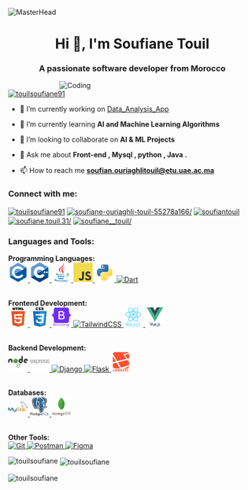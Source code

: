 ![MasterHead](https://www.menosfios.com/wp-content/uploads/2016/04/software-development-banner.jpg)
<h1 align="center">Hi 👋, I'm Soufiane Touil</h1>
<h3 align="center">A passionate software developer from Morocco</h3>
<img align="right" alt="Coding" width="400" src="https://media.giphy.com/media/26tn33aiTi1jkl6H6/giphy.gif">

<p align="left"> <a href="https://twitter.com/touilsoufiane91" target="blank"><img src="https://img.shields.io/twitter/follow/touilsoufiane91?logo=twitter&style=for-the-badge" alt="touilsoufiane91" /></a> </p>

- 🔭 I’m currently working on [Data_Analysis_App](https://github.com/motawakil/data_analysis_app)

- 🌱 I’m currently learning **AI and Machine Learning Algorithms**

- 👯 I’m looking to collaborate on **AI & ML Projects**

- 💬 Ask me about **Front-end , Mysql , python , Java .**

- 📫 How to reach me **soufian.ouriaghlitouil@etu.uae.ac.ma**

<h3 align="left">Connect with me:</h3>
<p align="left">
<a href="https://twitter.com/touilsoufiane91" target="blank"><img align="center" src="https://raw.githubusercontent.com/rahuldkjain/github-profile-readme-generator/master/src/images/icons/Social/twitter.svg" alt="touilsoufiane91" height="30" width="40" /></a>
<a href="https://linkedin.com/in/soufiane-ouriaghli-touil-55278a166/" target="blank"><img align="center" src="https://raw.githubusercontent.com/rahuldkjain/github-profile-readme-generator/master/src/images/icons/Social/linked-in-alt.svg" alt="soufiane-ouriaghli-touil-55278a166/" height="30" width="40" /></a>
<a href="https://kaggle.com/soufiantouil" target="blank"><img align="center" src="https://raw.githubusercontent.com/rahuldkjain/github-profile-readme-generator/master/src/images/icons/Social/kaggle.svg" alt="soufiantouil" height="30" width="40" /></a>
<a href="https://fb.com/soufiane.touil.31/" target="blank"><img align="center" src="https://raw.githubusercontent.com/rahuldkjain/github-profile-readme-generator/master/src/images/icons/Social/facebook.svg" alt="soufiane.touil.31/" height="30" width="40" /></a>
<a href="https://instagram.com/soufiane__touil/" target="blank"><img align="center" src="https://raw.githubusercontent.com/rahuldkjain/github-profile-readme-generator/master/src/images/icons/Social/instagram.svg" alt="soufiane__touil/" height="30" width="40" /></a>
</p>

<h3 align="left">Languages and Tools:</h3>
<p align="left">
  <!-- Programming Languages -->
  <strong>Programming Languages:</strong><br>
  <a href="https://www.cprogramming.com/" target="_blank" rel="noreferrer"> 
    <img src="https://raw.githubusercontent.com/devicons/devicon/master/icons/c/c-original.svg" alt="C" width="40" height="40"/> 
  </a> 
  <a href="https://www.w3schools.com/cpp/" target="_blank" rel="noreferrer"> 
    <img src="https://raw.githubusercontent.com/devicons/devicon/master/icons/cplusplus/cplusplus-original.svg" alt="C++" width="40" height="40"/> 
  </a>
  <a href="https://www.java.com" target="_blank" rel="noreferrer"> 
    <img src="https://raw.githubusercontent.com/devicons/devicon/master/icons/java/java-original.svg" alt="Java" width="40" height="40"/> 
  </a> 
  <a href="https://developer.mozilla.org/en-US/docs/Web/JavaScript" target="_blank" rel="noreferrer"> 
    <img src="https://raw.githubusercontent.com/devicons/devicon/master/icons/javascript/javascript-original.svg" alt="JavaScript" width="40" height="40"/> 
  </a>
  <a href="https://www.python.org" target="_blank" rel="noreferrer"> 
    <img src="https://raw.githubusercontent.com/devicons/devicon/master/icons/python/python-original.svg" alt="Python" width="40" height="40"/> 
  </a>
  <a href="https://dart.dev" target="_blank" rel="noreferrer"> 
    <img src="https://www.vectorlogo.zone/logos/dartlang/dartlang-icon.svg" alt="Dart" width="40" height="40"/> 
  </a> 
  <br><br>

  <!-- Frontend Development -->
  <strong>Frontend Development:</strong><br>
  <a href="https://www.w3.org/html/" target="_blank" rel="noreferrer"> 
    <img src="https://raw.githubusercontent.com/devicons/devicon/master/icons/html5/html5-original-wordmark.svg" alt="HTML5" width="40" height="40"/> 
  </a>
  <a href="https://www.w3schools.com/css/" target="_blank" rel="noreferrer"> 
    <img src="https://raw.githubusercontent.com/devicons/devicon/master/icons/css3/css3-original-wordmark.svg" alt="CSS3" width="40" height="40"/> 
  </a>
  <a href="https://getbootstrap.com" target="_blank" rel="noreferrer"> 
    <img src="https://raw.githubusercontent.com/devicons/devicon/master/icons/bootstrap/bootstrap-plain-wordmark.svg" alt="Bootstrap" width="40" height="40"/> 
  </a>
  <a href="https://tailwindcss.com/" target="_blank" rel="noreferrer"> 
    <img src="https://www.vectorlogo.zone/logos/tailwindcss/tailwindcss-icon.svg" alt="TailwindCSS" width="40" height="40"/> 
  </a>
  <a href="https://reactjs.org/" target="_blank" rel="noreferrer"> 
    <img src="https://raw.githubusercontent.com/devicons/devicon/master/icons/react/react-original-wordmark.svg" alt="React" width="40" height="40"/> 
  </a>
  <a href="https://vuejs.org/" target="_blank" rel="noreferrer"> 
    <img src="https://raw.githubusercontent.com/devicons/devicon/master/icons/vuejs/vuejs-original-wordmark.svg" alt="Vue.js" width="40" height="40"/> 
  </a>
  <br><br>

  <!-- Backend Development -->
  <strong>Backend Development:</strong><br>
  <a href="https://nodejs.org" target="_blank" rel="noreferrer"> 
    <img src="https://raw.githubusercontent.com/devicons/devicon/master/icons/nodejs/nodejs-original-wordmark.svg" alt="Node.js" width="40" height="40"/> 
  </a>
  <a href="https://expressjs.com" target="_blank" rel="noreferrer"> 
    <img src="https://raw.githubusercontent.com/devicons/devicon/master/icons/express/express-original-wordmark.svg" alt="Express.js" width="40" height="40"/> 
  </a>
  <a href="https://www.djangoproject.com/" target="_blank" rel="noreferrer"> 
    <img src="https://cdn.worldvectorlogo.com/logos/django.svg" alt="Django" width="40" height="40"/> 
  </a>
  <a href="https://flask.palletsprojects.com/" target="_blank" rel="noreferrer"> 
    <img src="https://www.vectorlogo.zone/logos/pocoo_flask/pocoo_flask-icon.svg" alt="Flask" width="40" height="40"/> 
  </a>
  <a href="https://laravel.com/" target="_blank" rel="noreferrer"> 
    <img src="https://raw.githubusercontent.com/devicons/devicon/master/icons/laravel/laravel-plain-wordmark.svg" alt="Laravel" width="40" height="40"/> 
  </a>
  <br><br>

  <!-- Databases -->
  <strong>Databases:</strong><br>
  <a href="https://www.mysql.com/" target="_blank" rel="noreferrer"> 
    <img src="https://raw.githubusercontent.com/devicons/devicon/master/icons/mysql/mysql-original-wordmark.svg" alt="MySQL" width="40" height="40"/> 
  </a>
  <a href="https://www.postgresql.org" target="_blank" rel="noreferrer"> 
    <img src="https://raw.githubusercontent.com/devicons/devicon/master/icons/postgresql/postgresql-original-wordmark.svg" alt="PostgreSQL" width="40" height="40"/> 
  </a>
  <a href="https://www.mongodb.com/" target="_blank" rel="noreferrer"> 
    <img src="https://raw.githubusercontent.com/devicons/devicon/master/icons/mongodb/mongodb-original-wordmark.svg" alt="MongoDB" width="40" height="40"/> 
  </a>
  <br><br>

  <!-- Other Tools -->
  <strong>Other Tools:</strong><br>
  <a href="https://git-scm.com/" target="_blank" rel="noreferrer"> 
    <img src="https://www.vectorlogo.zone/logos/git-scm/git-scm-icon.svg" alt="Git" width="40" height="40"/> 
  </a>
  <a href="https://postman.com" target="_blank" rel="noreferrer"> 
    <img src="https://www.vectorlogo.zone/logos/getpostman/getpostman-icon.svg" alt="Postman" width="40" height="40"/> 
  </a>
  <a href="https://www.figma.com/" target="_blank" rel="noreferrer"> 
    <img src="https://www.vectorlogo.zone/logos/figma/figma-icon.svg" alt="Figma" width="40" height="40"/> 
  </a>
  <br>
</p>


<p><img align="left" src="https://github-readme-stats.vercel.app/api/top-langs?username=touilsoufiane&show_icons=true&locale=en&layout=compact" alt="touilsoufiane" /></p>

<p>&nbsp;<img align="center" src="https://github-readme-stats.vercel.app/api?username=touilsoufiane&show_icons=true&locale=en" alt="touilsoufiane" /></p>

<p><img align="center" src="https://github-readme-streak-stats.herokuapp.com/?user=touilsoufiane&" alt="touilsoufiane" /></p>
